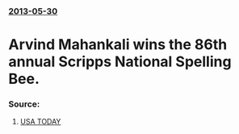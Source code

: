 ### [2013-05-30](/news/2013/05/30/index.md)

# Arvind Mahankali wins the 86th annual Scripps National Spelling Bee. 




### Source:

1. [USA TODAY](http://www.usatoday.com/story/news/nation/2013/05/30/arvind-mahankali-spelling-bee-knaidel/2374651/)
